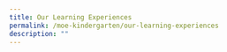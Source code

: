 ```yaml
---
title: Our Learning Experiences
permalink: /moe-kindergarten/our-learning-experiences
description: ""
---
```

